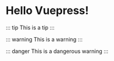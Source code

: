 # Hello Vuepress!

::: tip
This is a tip
:::

::: warning
This is a warning
:::

::: danger
This is a dangerous warning
:::

